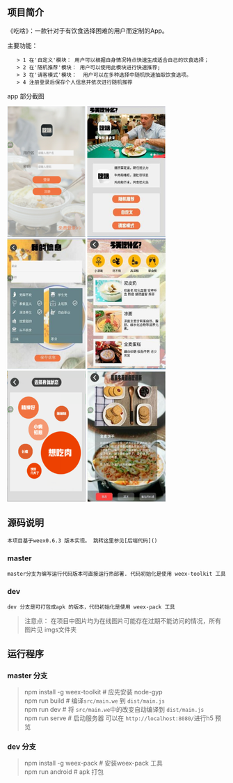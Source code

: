 ## 项目简介
    
《吃啥》：一款针对于有饮食选择困难的用户而定制的App。        

 主要功能：     

       > 1 在'自定义'模块： 用户可以根据自身情况特点快速生成适合自己的饮食选择；                   
       > 2 在'随机推荐'模块： 用户可以使用此模块进行快速推荐;                
       > 3 在'请客模式'模块：  用户可以在多种选择中随机快速抽取饮食选项。             
       > 4 注册登录后保存个人信息并依次进行随机推荐 

app 部分截图                   
<div>
<img src="imgs/screenshot/主页面.png" style="width:180px;height:300px;"/>
<img src="imgs/screenshot/主界面.jpg" style="width:180px;height:300px;"/>
<img src="imgs/screenshot/个人信息.jpg" style="width:180px;height:300px;"/>
<img src="imgs/screenshot/热度推荐.jpg" style="width:180px;height:300px;"/>
<img src="imgs/screenshot/选择身体状态.png" style="width:180px;height:300px;"/>
<img src="imgs/screenshot/自定义推荐.jpg" style="width:180px;height:300px;"/>
</div>
  
## 源码说明
    本项目基于weex0.6.3 版本实现。 跳转这里参见[后端代码]()
### master
    master分支为编写运行代码版本可直接运行热部署. 代码初始化是使用 weex-toolkit 工具
### dev
    dev 分支是可打包成apk 的版本，代码初始化是使用 weex-pack 工具

  > 注意点： 在项目中图片均为在线图片可能存在过期不能访问的情况，所有图片见 imgs文件夹

## 运行程序

### master 分支
  
  > npm install -g weex-toolkit    # 应先安装 node-gyp                       
  > npm run build                  # 编译`src/main.we` 到 `dist/main.js`                      
  > npm run dev                    # 将 `src/main.we`中的改变自动编译到 `dist/main.js`                    
  > npm run serve                  # 启动服务器 可以在 `http://localhost:8080/`进行h5 预览             

### dev 分支

  > npm install -g weex-pack       # 安装weex-pack 工具              
  > npm run android                # apk 打包
 


